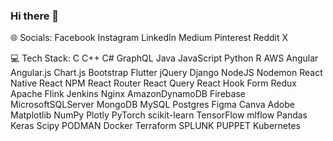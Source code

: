 ### Hi there 👋

<!--
**FaizanIshfaq/FaizanIshfaq** is a ✨ _special_ ✨ repository because its `README.md` (this file) appears on your GitHub profile.

Here are some ideas to get you started:

- 🔭 I’m currently working on ...
- 🌱 I’m currently learning ...
- 👯 I’m looking to collaborate on ...
- 🤔 I’m looking for help with ...
- 💬 Ask me about ...
- 📫 How to reach me: ...
- 😄 Pronouns: ...
- ⚡ Fun fact: ...
-->
🌐 Socials:
Facebook Instagram LinkedIn Medium Pinterest Reddit X

💻 Tech Stack:
C C++ C# GraphQL Java JavaScript Python R AWS Angular Angular.js Chart.js Bootstrap Flutter jQuery Django NodeJS Nodemon React Native React NPM React Router React Query React Hook Form Redux Apache Flink Jenkins Nginx AmazonDynamoDB Firebase MicrosoftSQLServer MongoDB MySQL Postgres Figma Canva Adobe Matplotlib NumPy Plotly PyTorch scikit-learn TensorFlow mlflow Pandas Keras Scipy PODMAN Docker Terraform SPLUNK PUPPET Kubernetes
